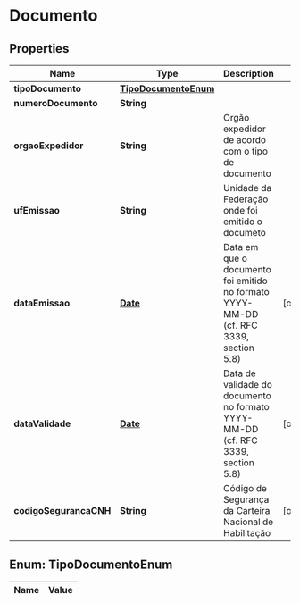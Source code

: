 

# Documento

## Properties

Name | Type | Description | Notes
------------ | ------------- | ------------- | -------------
**tipoDocumento** | [**TipoDocumentoEnum**](#TipoDocumentoEnum) |  | 
**numeroDocumento** | **String** |  | 
**orgaoExpedidor** | **String** | Orgão expedidor de acordo com o tipo de documento | 
**ufEmissao** | **String** | Unidade da Federação onde foi emitido o documeto | 
**dataEmissao** | [**Date**](Date.md) | Data em que o documento foi emitido no formato YYYY-MM-DD (cf. RFC 3339, section 5.8) |  [optional]
**dataValidade** | [**Date**](Date.md) | Data de validade do documento no formato YYYY-MM-DD (cf. RFC 3339, section 5.8) |  [optional]
**codigoSegurancaCNH** | **String** | Código de Segurança da Carteira Nacional de Habilitação |  [optional]


## Enum: TipoDocumentoEnum

Name | Value
---- | -----




